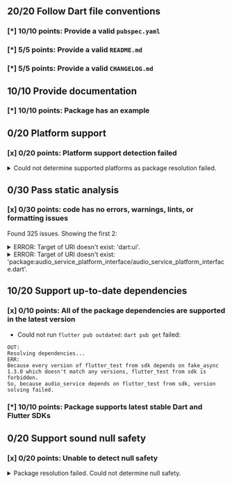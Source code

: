 ## 20/20 Follow Dart file conventions

### [*] 10/10 points: Provide a valid `pubspec.yaml`


### [*] 5/5 points: Provide a valid `README.md`


### [*] 5/5 points: Provide a valid `CHANGELOG.md`


## 10/10 Provide documentation

### [*] 10/10 points: Package has an example


## 0/20 Platform support

### [x] 0/20 points: Platform support detection failed

<details>
<summary>
Could not determine supported platforms as package resolution failed.
</summary>

Run `flutter pub get` for more information.
</details>

## 0/30 Pass static analysis

### [x] 0/30 points: code has no errors, warnings, lints, or formatting issues

Found 325 issues. Showing the first 2:

<details>
<summary>
ERROR: Target of URI doesn't exist: 'dart:ui'.
</summary>

`lib/audio_service.dart:3:8`

```
  ╷
3 │ import 'dart:ui';
  │        ^^^^^^^^^
  ╵
```

To reproduce make sure you are using the [lints_core](https://pub.dev/packages/lints) and run `flutter analyze lib/audio_service.dart`
</details>
<details>
<summary>
ERROR: Target of URI doesn't exist: 'package:audio_service_platform_interface/audio_service_platform_interface.dart'.
</summary>

`lib/audio_service.dart:5:8`

```
  ╷
5 │ import 'package:audio_service_platform_interface/audio_service_platform_interface.dart';
  │        ^^^^^^^^^^^^^^^^^^^^^^^^^^^^^^^^^^^^^^^^^^^^^^^^^^^^^^^^^^^^^^^^^^^^^^^^^^^^^^^^
  ╵
```

To reproduce make sure you are using the [lints_core](https://pub.dev/packages/lints) and run `flutter analyze lib/audio_service.dart`
</details>

## 10/20 Support up-to-date dependencies

### [x] 0/10 points: All of the package dependencies are supported in the latest version

* Could not run `flutter pub outdated`: `dart pub get` failed:

```
OUT:
Resolving dependencies...
ERR:
Because every version of flutter_test from sdk depends on fake_async 1.3.0 which doesn't match any versions, flutter_test from sdk is forbidden.
So, because audio_service depends on flutter_test from sdk, version solving failed.
```

### [*] 10/10 points: Package supports latest stable Dart and Flutter SDKs


## 0/20 Support sound null safety

### [x] 0/20 points: Unable to detect null safety

<details>
<summary>
Package resolution failed. Could not determine null safety.
</summary>

Run `dart pub get` for more information.
</details>